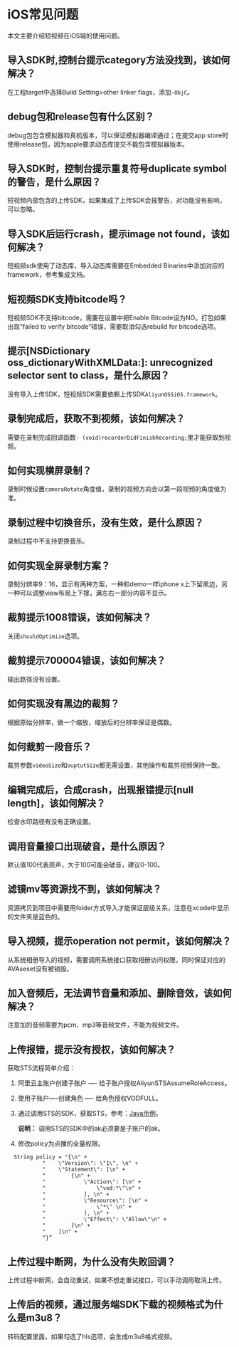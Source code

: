 # iOS常见问题

本文主要介绍短视频在iOS端的使用问题。

## 导入SDK时,控制台提示category方法没找到，该如何解决？

在工程target中选择Build Setting\>other linker flags，添加`-ObjC`。

## debug包和release包有什么区别？

debug包包含模拟器和真机版本，可以保证模拟器编译通过；在提交app store时使用release包，因为apple要求动态库提交不能包含模拟器版本。

## 导入SDK时，控制台提示重复符号duplicate symbol的警告，是什么原因？

短视频内部包含的上传SDK，如果集成了上传SDK会报警告，对功能没有影响，可以忽略。

## 导入SDK后运行crash，提示image not found，该如何解决？

短视频sdk使用了动态库，导入动态库需要在Embedded Binaries中添加对应的framework，参考集成文档。

## 短视频SDK支持bitcode吗？

短视频SDK不支持bitcode，需要在设置中把Enable Bitcode设为NO。打包如果出现”failed to verify bitcode”错误，需要取消勾选rebuild for bitcode选项。

## 提示\[NSDictionary oss\_dictionaryWithXMLData:\]: unrecognized selector sent to class，是什么原因？

没有导入上传SDK，短视频SDK需要依赖上传SDK`AliyunOSSiOS.framework`。

## 录制完成后，获取不到视频，该如何解决？

需要在录制完成回调函数`- (void)recorderDidFinishRecording;`里才能获取到视频。

## 如何实现横屏录制？

录制时候设置`cameraRotate`角度值，录制的视频方向会以第一段视频的角度值为准。

## 录制过程中切换音乐，没有生效，是什么原因？

录制过程中不支持更换音乐。

## 如何实现全屏录制方案？

录制分辨率9：16，显示有两种方案，一种和demo一样iphone x上下留黑边，另一种可以调整view布局上下撑，满左右一部分内容不显示。

## 裁剪提示1008错误，该如何解决？

关闭`shouldOptimize`选项。

## 裁剪提示700004错误，该如何解决？

输出路径没有设置。

## 如何实现没有黑边的裁剪？

根据原始分辨率，做一个缩放，缩放后的分辨率保证是偶数。

## 如何裁剪一段音乐？

裁剪参数`videoSize`和`ouptutSize`都无需设置，其他操作和裁剪视频保持一致。

## 编辑完成后，合成crash，出现报错提示\[null length\]，该如何解决？

检查水印路径有没有正确设置。

## 调用音量接口出现破音，是什么原因？

默认值100代表原声，大于100可能会破音，建议0-100。

## 滤镜mv等资源找不到，该如何解决？

资源拷贝到项目中需要用folder方式导入才能保证层级关系，注意在xcode中显示的文件夹是蓝色的。

## 导入视频，提示operation not permit，该如何解决？

从系统相册导入的视频，需要调用系统接口获取相册访问权限，同时保证对应的AVAseset没有被销毁。

## 加入音频后，无法调节音量和添加、删除音效，该如何解决？

注意加的音频需要为pcm、mp3等音频文件，不能为视频文件。

## 上传报错，提示没有授权，该如何解决？

获取STS流程简单介绍：

1.  阿里云主账户创建子账户 —- 给子账户授权AliyunSTSAssumeRoleAccess。
2.  使用子账户—-创建角色 —- 给角色授权VODFULL。
3.  通过调用STS的SDK，获取STS，参考：[Java示例](/intl.zh-CN/SDK参考/SDK参考（STS）/Java示例.md)。

    **说明：** 调用STS的SDK中的ak必须要是子账户的ak。

4.  修改policy为点播的全量权限。

```
  String policy = "{\n" +
           "    \"Version\": \"1\", \n" +                
           "    \"Statement\": [\n" +                
           "        {\n" +                
           "            \"Action\": [\n" +                
           "                \"vod:*\"\n" +                
           "            ], \n" +                
           "            \"Resource\": [\n" +                
           "                \"*\" \n" +                
           "            ], \n" +                
           "            \"Effect\": \"Allow\"\n" +                
           "        }\n" +                
           "    ]\n" +                
           “}”
```

## 上传过程中断网，为什么没有失败回调？

上传过程中断网，会自动重试，如果不想走重试接口，可以手动调用取消上传。

## 上传后的视频，通过服务端SDK下载的视频格式为什么是m3u8？

转码配置里面，如果勾选了hls选项，会生成m3u8格式视频。


